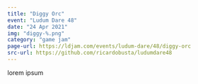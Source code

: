 ```yaml
---
title: "Diggy Orc"
event: "Ludum Dare 48"
date: "24 Apr 2021"
img: "diggy-%.png"
category: "game jam"
page-url: https://ldjam.com/events/ludum-dare/48/diggy-orc
src-url: https://github.com/ricardobusta/ludumdare48
---
```

lorem ipsum